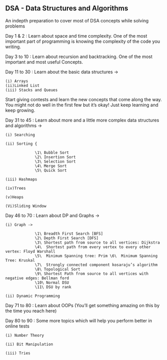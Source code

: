 ## DSA - Data Structures and Algorithms

An indepth preparation to cover most of DSA concepts while solving problems

Day 1 & 2 : Learn about space and time complexity. One of the most important part of programming is knowing the complexity of the code you writing.

Day 3 to 10 : Learn about recursion and backtracking. One of the most important and most useful Concepts.

Day 11 to 30 : Learn about the basic data structures ->

    (i) Arrays
    (ii)Linked List
    (iii) Stacks and Queues

Start giving contests and learn the new concepts that come along the way. You might not do well in the first few but it’s okay! Just keep learning and keep growing.

Day 31 to 45 : Learn about more and a little more complex data structures and algorithms ->

    (i) Searching

    (ii) Sorting {

                 \1\ Bubble Sort
                 \2\ Insertion Sort
                 \3\ Selection Sort
                 \4\ Merge Sort
                 \5\ Quick Sort

    (iii) Hashmaps

    (iv)Trees

    (v)Heaps

    (Vi)Sliding Window

Day 46 to 70 : Learn about DP and Graphs ->

    (i) Graph ->

                 \1\ Breadth First Search [BFS]  
                 \2\ Depth First Search [DFS] 
                 \3\ Shortest path from source to all vertices: Dijkstra 
                 \4\  Shortest path from every vertex to every other vertex: Floyd Warshall 
                 \5\  Minimum Spanning tree: Prim \6\  Minimum Spanning Tree: Kruskal  
                 \7\  Strongly connected component kosaraju’s algorithm 
                 \8\ Topological Sort  
                 \9\ Shortest Path from source to all vertices with negative edges: Bellman ford   
                 \10\ Normal DSU   
                 \11\ DSU by rank

    (ii) Dynamic Programming

Day 71 to 80 : Learn about OOPs (You’ll get something amazing on this by the time you reach here)

Day 80 to 90 : Some more topics which will help you perform better in online tests

    (i) Number Theory

    (ii) Bit Manipulation

    (iii) Tries
